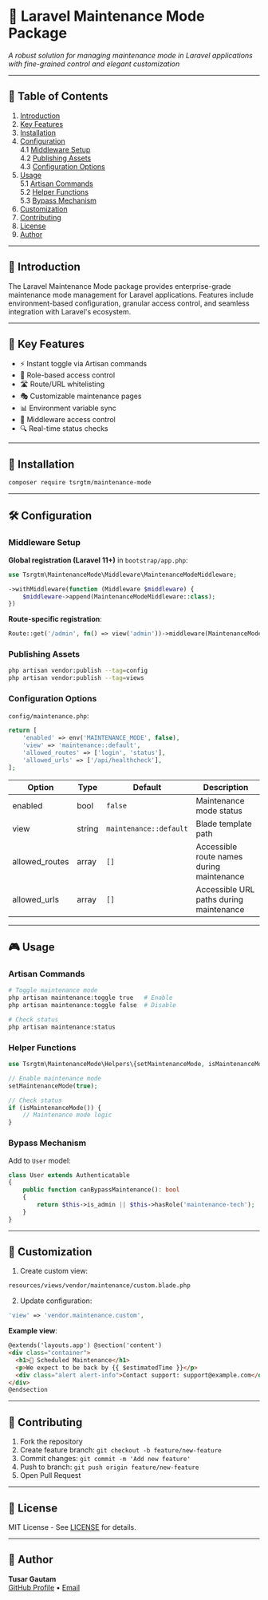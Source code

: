 # 🔧 Laravel Maintenance Mode Package

_A robust solution for managing maintenance mode in Laravel applications with fine-grained control and elegant customization_

---

## 📖 Table of Contents

1. [Introduction](#-introduction)
2. [Key Features](#-key-features)
3. [Installation](#-installation)
4. [Configuration](#-configuration)  
   4.1 [Middleware Setup](#middleware-setup)  
   4.2 [Publishing Assets](#publishing-assets)  
   4.3 [Configuration Options](#configuration-options)
5. [Usage](#-usage)  
   5.1 [Artisan Commands](#artisan-commands)  
   5.2 [Helper Functions](#helper-functions)  
   5.3 [Bypass Mechanism](#bypass-mechanism)
6. [Customization](#-customization)
7. [Contributing](#-contributing)
8. [License](#-license)
9. [Author](#-author)

---

## 🌟 Introduction

The Laravel Maintenance Mode package provides enterprise-grade maintenance mode management for Laravel applications. Features include environment-based configuration, granular access control, and seamless integration with Laravel's ecosystem.

---

## 🚩 Key Features

- ⚡ Instant toggle via Artisan commands
- 🔐 Role-based access control
- 🛣 Route/URL whitelisting
- 🎭 Customizable maintenance pages
- 📊 Environment variable sync
- 👮 Middleware access control
- 🔍 Real-time status checks

---

## 🚀 Installation

```bash
composer require tsrgtm/maintenance-mode
```

---

## 🛠 Configuration

### Middleware Setup

**Global registration (Laravel 11+)** in `bootstrap/app.php`:

```php
use Tsrgtm\MaintenanceMode\Middleware\MaintenanceModeMiddleware;

->withMiddleware(function (Middleware $middleware) {
    $middleware->append(MaintenanceModeMiddleware::class);
})
```

**Route-specific registration**:

```php
Route::get('/admin', fn() => view('admin'))->middleware(MaintenanceModeMiddleware::class);
```

### Publishing Assets

```bash
php artisan vendor:publish --tag=config
php artisan vendor:publish --tag=views
```

### Configuration Options

`config/maintenance.php`:

```php
return [
    'enabled' => env('MAINTENANCE_MODE', false),
    'view' => 'maintenance::default',
    'allowed_routes' => ['login', 'status'],
    'allowed_urls' => ['/api/healthcheck'],
];
```

| Option         | Type   | Default                | Description                               |
| -------------- | ------ | ---------------------- | ----------------------------------------- |
| enabled        | bool   | `false`                | Maintenance mode status                   |
| view           | string | `maintenance::default` | Blade template path                       |
| allowed_routes | array  | `[]`                   | Accessible route names during maintenance |
| allowed_urls   | array  | `[]`                   | Accessible URL paths during maintenance   |

---

## 🎮 Usage

### Artisan Commands

```bash
# Toggle maintenance mode
php artisan maintenance:toggle true   # Enable
php artisan maintenance:toggle false  # Disable

# Check status
php artisan maintenance:status
```

### Helper Functions

```php
use Tsrgtm\MaintenanceMode\Helpers\{setMaintenanceMode, isMaintenanceMode};

// Enable maintenance mode
setMaintenanceMode(true);

// Check status
if (isMaintenanceMode()) {
    // Maintenance mode logic
}
```

### Bypass Mechanism

Add to `User` model:

```php
class User extends Authenticatable
{
    public function canBypassMaintenance(): bool
    {
        return $this->is_admin || $this->hasRole('maintenance-tech');
    }
}
```

---

## 🎨 Customization

1. Create custom view:

```bash
resources/views/vendor/maintenance/custom.blade.php
```

2. Update configuration:

```php
'view' => 'vendor.maintenance.custom',
```

**Example view**:

```html
@extends('layouts.app') @section('content')
<div class="container">
  <h1>🔧 Scheduled Maintenance</h1>
  <p>We expect to be back by {{ $estimatedTime }}</p>
  <div class="alert alert-info">Contact support: support@example.com</div>
</div>
@endsection
```

---

## 🤝 Contributing

1. Fork the repository
2. Create feature branch: `git checkout -b feature/new-feature`
3. Commit changes: `git commit -m 'Add new feature'`
4. Push to branch: `git push origin feature/new-feature`
5. Open Pull Request

---

## 📜 License

MIT License - See [LICENSE](LICENSE) for details.

---

## 👤 Author

**Tusar Gautam**  
[GitHub Profile](https://github.com/tsrgtm) • [Email](mailto:mailme@tusargautam.com.np)
